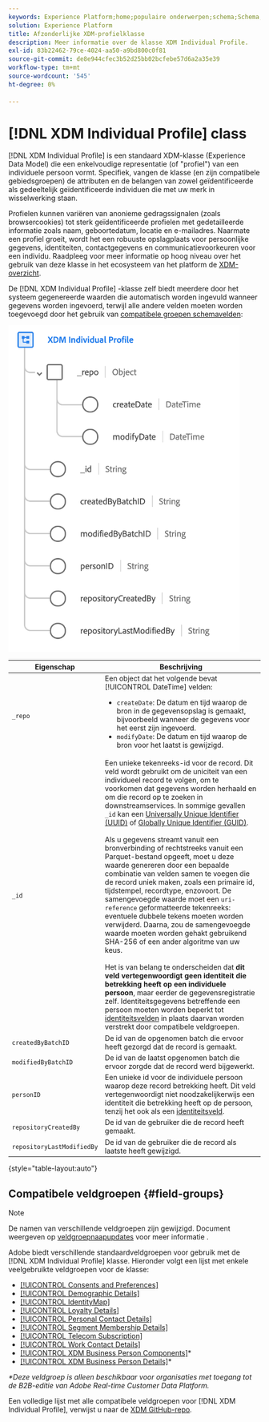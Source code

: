 ```yaml
---
keywords: Experience Platform;home;populaire onderwerpen;schema;Schema;XDM;individueel profiel;gebieden;schema's;Schema's;Identiteitskaart;Identiteitskaart;Het ontwerp van het schema;Kaart;Verenigingsschema;Vereniging
solution: Experience Platform
title: Afzonderlijke XDM-profielklasse
description: Meer informatie over de klasse XDM Individual Profile.
exl-id: 83b22462-79ce-4024-aa50-a9bd800c0f81
source-git-commit: de8e944cfec3b52d25bb02bcfebe57d6a2a35e39
workflow-type: tm+mt
source-wordcount: '545'
ht-degree: 0%

---
```


# [!DNL XDM Individual Profile] class

[!DNL XDM Individual Profile] is een standaard XDM-klasse (Experience Data Model) die een enkelvoudige representatie (of &quot;profiel&quot;) van een individuele persoon vormt. Specifiek, vangen de klasse (en zijn compatibele gebiedsgroepen) de attributen en de belangen van zowel geïdentificeerde als gedeeltelijk geïdentificeerde individuen die met uw merk in wisselwerking staan.

Profielen kunnen variëren van anonieme gedragssignalen (zoals browsercookies) tot sterk geïdentificeerde profielen met gedetailleerde informatie zoals naam, geboortedatum, locatie en e-mailadres. Naarmate een profiel groeit, wordt het een robuuste opslagplaats voor persoonlijke gegevens, identiteiten, contactgegevens en communicatievoorkeuren voor een individu. Raadpleeg voor meer informatie op hoog niveau over het gebruik van deze klasse in het ecosysteem van het platform de [XDM-overzicht](../home.md#data-behaviors).

De [!DNL XDM Individual Profile] -klasse zelf biedt meerdere door het systeem gegenereerde waarden die automatisch worden ingevuld wanneer gegevens worden ingevoerd, terwijl alle andere velden moeten worden toegevoegd door het gebruik van [compatibele groepen schemavelden](#field-groups):

![](../images/classes/individual-profile.png)

| Eigenschap | Beschrijving |
| --- | --- |
| `_repo` | Een object dat het volgende bevat [!UICONTROL DateTime] velden: <ul><li>`createDate`: De datum en tijd waarop de bron in de gegevensopslag is gemaakt, bijvoorbeeld wanneer de gegevens voor het eerst zijn ingevoerd.</li><li>`modifyDate`: De datum en tijd waarop de bron voor het laatst is gewijzigd.</li></ul> |
| `_id` | Een unieke tekenreeks-id voor de record. Dit veld wordt gebruikt om de uniciteit van een individueel record te volgen, om te voorkomen dat gegevens worden herhaald en om die record op te zoeken in downstreamservices. In sommige gevallen `_id` kan een [Universally Unique Identifier (UUID)](https://tools.ietf.org/html/rfc4122) of [Globally Unique Identifier (GUID)](https://docs.microsoft.com/en-us/dotnet/api/system.guid?view=net-5.0).<br><br>Als u gegevens streamt vanuit een bronverbinding of rechtstreeks vanuit een Parquet-bestand opgeeft, moet u deze waarde genereren door een bepaalde combinatie van velden samen te voegen die de record uniek maken, zoals een primaire id, tijdstempel, recordtype, enzovoort. De samengevoegde waarde moet een `uri-reference` geformatteerde tekenreeks: eventuele dubbele tekens moeten worden verwijderd. Daarna, zou de samengevoegde waarde moeten worden gehakt gebruikend SHA-256 of een ander algoritme van uw keus.<br><br>Het is van belang te onderscheiden dat **dit veld vertegenwoordigt geen identiteit die betrekking heeft op een individuele persoon**, maar eerder de gegevensregistratie zelf. Identiteitsgegevens betreffende een persoon moeten worden beperkt tot [identiteitsvelden](../schema/composition.md#identity) in plaats daarvan worden verstrekt door compatibele veldgroepen. |
| `createdByBatchID` | De id van de opgenomen batch die ervoor heeft gezorgd dat de record is gemaakt. |
| `modifiedByBatchID` | De id van de laatst opgenomen batch die ervoor zorgde dat de record werd bijgewerkt. |
| `personID` | Een unieke id voor de individuele persoon waarop deze record betrekking heeft. Dit veld vertegenwoordigt niet noodzakelijkerwijs een identiteit die betrekking heeft op de persoon, tenzij het ook als een [identiteitsveld](../schema/composition.md#identity). |
| `repositoryCreatedBy` | De id van de gebruiker die de record heeft gemaakt. |
| `repositoryLastModifiedBy` | De id van de gebruiker die de record als laatste heeft gewijzigd. |

{style="table-layout:auto"}

## Compatibele veldgroepen {#field-groups}

>[!NOTE]
>
>De namen van verschillende veldgroepen zijn gewijzigd. Document weergeven op [veldgroepnaapupdates](../field-groups/name-updates.md) voor meer informatie .

Adobe biedt verschillende standaardveldgroepen voor gebruik met de [!DNL XDM Individual Profile] klasse. Hieronder volgt een lijst met enkele veelgebruikte veldgroepen voor de klasse:

* [[!UICONTROL Consents and Preferences]](../field-groups/profile/consents.md)
* [[!UICONTROL Demographic Details]](../field-groups/profile/demographic-details.md)
* [[!UICONTROL IdentityMap]](../field-groups/profile/identitymap.md)
* [[!UICONTROL Loyalty Details]](../field-groups/profile/loyalty-details.md)
* [[!UICONTROL Personal Contact Details]](../field-groups/profile/personal-contact-details.md)
* [[!UICONTROL Segment Membership Details]](../field-groups/profile/segmentation.md)
* [[!UICONTROL Telecom Subscription]](../field-groups/profile/telecom-subscription.md)
* [[!UICONTROL Work Contact Details]](../field-groups/profile/work-contact-details.md)
* [[!UICONTROL XDM Business Person Components]](../field-groups/profile/business-person-components.md)\*
* [[!UICONTROL XDM Business Person Details]](../field-groups/profile/business-person-details.md)\*

*\*Deze veldgroep is alleen beschikbaar voor organisaties met toegang tot de B2B-editie van Adobe Real-time Customer Data Platform.*

Een volledige lijst met alle compatibele veldgroepen voor [!DNL XDM Individual Profile], verwijst u naar de [XDM GitHub-repo](https://github.com/adobe/xdm/tree/master/components/fieldgroups/profile).
